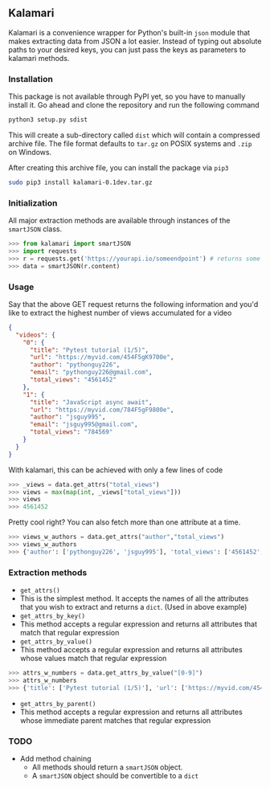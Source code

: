 ## Kalamari
Kalamari is a convenience wrapper for Python's built-in `json` module that makes extracting data from JSON a lot easier. Instead of typing out absolute paths to your desired keys, you can just pass the keys as parameters to kalamari methods.

### Installation
This package is not available through PyPI yet, so you have to manually install it. Go ahead and clone the repository and run the following command

```sh
python3 setup.py sdist
```
This will create a sub-directory called `dist` which will contain a compressed archive file. The file format defaults to `tar.gz` on POSIX systems and `.zip` on Windows.

After creating this archive file, you can install the package via `pip3`

```sh
sudo pip3 install kalamari-0.1dev.tar.gz
```

### Initialization
All major extraction methods are available through instances of the `smartJSON` class.
```py
>>> from kalamari import smartJSON
>>> import requests
>>> r = requests.get('https://yourapi.io/someendpoint') # returns some JSON
>>> data = smartJSON(r.content)
```
### Usage
Say that the above GET request returns the following information and you'd like to extract the highest number of views accumulated for a video

```json
{
  "videos": {
    "0": {
      "title": "Pytest tutorial (1/5)",
      "url": "https://myvid.com/454F5gK9700e",
      "author": "pythonguy226",
      "email": "pythonguy226@gmail.com",
      "total_views": "4561452"
    },
    "1": {
      "title": "JavaScript async await",
      "url": "https://myvid.com/784F5gF9800e",
      "author": "jsguy995",
      "email": "jsguy995@gmail.com",
      "total_views": "784569"
    }
  }
}
```

With kalamari, this can be achieved with only a few lines of code

```py
>>> _views = data.get_attrs("total_views")
>>> views = max(map(int, _views["total_views"]))
>>> views
>>> 4561452
```
Pretty cool right? You can also fetch more than one attribute at a time.

```py
>>> views_w_authors = data.get_attrs("author","total_views")
>>> views_w_authors
>>> {'author': ['pythonguy226', 'jsguy995'], 'total_views': ['4561452', '784569']}
```
### Extraction methods

* `get_attrs()`
 * This is the simplest method. It accepts the names of all the attributes that you wish to extract and returns a `dict`. (Used in above example)
* `get_attrs_by_key()`
 * This method accepts a regular expression and returns all attributes that match that regular expression
* `get_attrs_by_value()`
 * This method accepts a regular expression and returns all attributes whose values match that regular expression

 ```py
>>> attrs_w_numbers = data.get_attrs_by_value("[0-9]")
>>> attrs_w_numbers
>>> {'title': ['Pytest tutorial (1/5)'], 'url': ['https://myvid.com/454F5gK9700e', 'https://myvid.com/784F5gF9800e'], 'author': ['pythonguy226', 'jsguy995'], 'email': ['pythonguy226@gmail.com', 'jsguy995@gmail.com'], 'total_views': ['4561452', '784569']}
 ```
* `get_attrs_by_parent()`
 * This method accepts a regular expression and returns all attributes whose immediate parent matches that regular expression

### TODO
 * Add method chaining
    * All methods should return a `smartJSON` object.
    * A `smartJSON` object should be convertible to a `dict`
